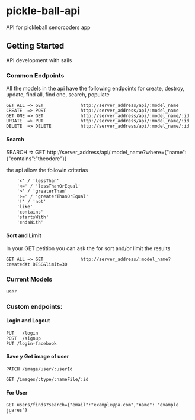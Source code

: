 # pickle-ball-api

API for pickleball senorcoders app 

## Getting Started
API development with sails


### Common Endpoints

All the models in the api have the following endpoints for create, destroy, update, find all, find one, search, populate

```
GET ALL => GET				http://server_address/api/:model_name
CREATE  => POST 			http://server_address/api/:model_name
GET ONE => GET				http://server_address/api/:model_name/:id
UPDATE  => PUT				http://server_address/api/:model_name/:id
DELETE  => DELETE 		    http://server_address/api/:model_name/:id
```

#### Search
SEARCH 	=> GET				http://server_address/api/:model_name?where={"name":{"contains":"theodore"}}

the api allow the followin criterias
```
    '<' / 'lessThan'
    '<=' / 'lessThanOrEqual'
    '>' / 'greaterThan'
    '>=' / 'greaterThanOrEqual'
    '!' / 'not'
    'like'
    'contains'
    'startsWith'
    'endsWith'
```
#### Sort and Limit
In your GET petition you can ask the for sort and/or limit the results
```
GET ALL => GET				http://server_address/:model_name?createdAt DESC&limit=30
```

### Current Models

```
User
```

### Custom endpoints:

#### Login and Logout
```
PUT   /login
POST  /signup
PUT /login-facebook
```

#### Save y Get image of user
```
PATCH /image/user/:userId 

GET /images/:type/:nameFile/:id
```

#### For User
```
GET users/finds?search={"email":"example@pa.com","name": "example juares"}
``